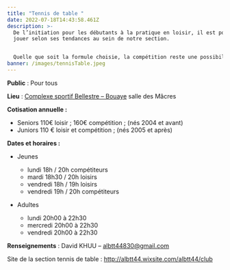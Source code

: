 ```yaml
---
title: "Tennis de table "
date: 2022-07-18T14:43:58.461Z
description: >-
  De l’initiation pour les débutants à la pratique en loisir, il est possible de
  jouer selon ses tendances au sein de notre section.


  Quelle que soit la formule choisie, la compétition reste une possibilité. Les jeunes sont encadrés par un entraîneur diplômé d’état, et les adultes ont un entraînement libre et un encadré.
banner: /images/tennisTable.jpeg
---
```

**Public** : Pour tous

**Lieu** : [Complexe sportif Bellestre – Bouaye](https://goo.gl/maps/oNgTzTGT7BK2) salle des Mâcres

**Cotisation annuelle :**

* Seniors 110€ loisir ; 160€ compétition ; (nés 2004 et avant)
* Juniors 110 € loisir et compétition ; (nés 2005 et après)

**Dates et horaires :**

* Jeunes

  * lundi 18h / 20h compétiteurs
  * mardi 18h30 / 20h loisirs
  * vendredi 18h / 19h loisirs
  * vendredi 19h / 20h compétiteurs
* Adultes

  * lundi 20h00 à 22h30
  * mercredi 20h00 à 22h30
  * vendredi 20h00 à 22h30

**Renseignements** : David KHUU – albtt44830@gmail.com

Site de la section tennis de table : <http://albtt44.wixsite.com/albtt44/club>